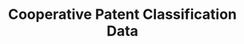 ---
bigquery: https://console.cloud.google.com/bigquery?p=patents-public-data&d=cpc&page=dataset
citation: '“Cooperative Patent Classification” by the EPO and USPTO, for public use. '
contributors: EPO, USPTO
cost: None
description: Cooperative Patent Classification Data contains the scheme and definitions
  of the Cooperative Patent Classification system for classifying patent documents.
  The CPC is the result of a partnership between the EPO and the USPTO in their joint
  effort to develop a common, internationally compatible classification system for
  technical documents, in particular patent publications, which will be used by both
  offices in the patent granting process
documentation: https://www.cooperativepatentclassification.org/cpcSchemeAndDefinitions
last_edit: Mon, 04 Apr 2022 19:07:06 GMT
location: https://www.cooperativepatentclassification.org/index
maintained_by: USPTO, EPO
schema_fields: '[''date_revised'', ''notAllocatable'', ''limitingReferences'', ''titlePart'',
  ''breakdownCode'', ''additional_only'', ''level'', ''ipc_concordant'', ''applicationReferences'',
  ''title_full'', ''informative_references'', ''symbol'', ''child_groups'', ''childGroups'',
  ''breakdown_code'', ''informativeReferences'', ''status'', ''definition'', ''residualReferences'',
  ''dateRevised'', ''glossary'', ''parents'', ''ipcConcordant'', ''residual_references'',
  ''children'', ''limiting_references'', ''sizeCache'', ''titleFull'', ''title_part'',
  ''application_references'', ''synonyms'', ''not_allocatable'']'
shortname: cooperative_patent_classification
tags:
- patents
- science
title: Cooperative Patent Classification Data
uuid: 984374a7-16e9-4b35-9445-458daceb01bf
---